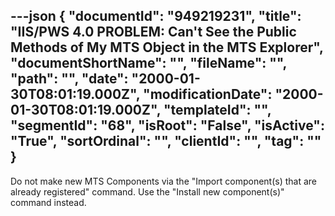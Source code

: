 ---json
{
  "documentId": "949219231",
  "title": "IIS/PWS 4.0 PROBLEM: Can't See the Public Methods of My MTS Object in the MTS Explorer",
  "documentShortName": "",
  "fileName": "",
  "path": "",
  "date": "2000-01-30T08:01:19.000Z",
  "modificationDate": "2000-01-30T08:01:19.000Z",
  "templateId": "",
  "segmentId": "68",
  "isRoot": "False",
  "isActive": "True",
  "sortOrdinal": "",
  "clientId": "",
  "tag": ""
}
---

Do not make new MTS Components via the &quot;Import component(s) that are already registered&quot; command. Use the &quot;Install new component(s)&quot; command instead.
